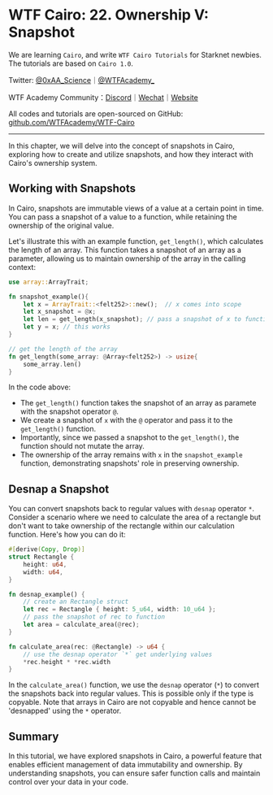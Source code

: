 # WTF Cairo: 22. Ownership V: Snapshot

We are learning `Cairo`, and write `WTF Cairo Tutorials` for Starknet newbies. The tutorials are based on `Cairo 1.0`.

Twitter: [@0xAA_Science](https://twitter.com/0xAA_Science)｜[@WTFAcademy_](https://twitter.com/WTFAcademy_)

WTF Academy Community：[Discord](https://discord.wtf.academy)｜[Wechat](https://docs.google.com/forms/d/e/1FAIpQLSe4KGT8Sh6sJ7hedQRuIYirOoZK_85mizdw7vA1-YjodgJ-A/viewform?usp=sf_link)｜[Website](https://wtf.academy)

All codes and tutorials are open-sourced on GitHub: [github.com/WTFAcademy/WTF-Cairo](https://github.com/WTFAcademy/WTF-Cairo)

---

In this chapter, we will delve into the concept of snapshots in Cairo, exploring how to create and utilize snapshots, and how they interact with Cairo's ownership system.

## Working with Snapshots

In Cairo, snapshots are immutable views of a value at a certain point in time. You can pass a snapshot of a value to a function, while retaining the ownership of the original value.
 
Let's illustrate this with an example function, `get_length()`, which calculates the length of an array. This function takes a snapshot of an array as a parameter, allowing us to maintain ownership of the array in the calling context:

```rust
use array::ArrayTrait;

fn snapshot_example(){
    let x = ArrayTrait::<felt252>::new();  // x comes into scope
    let x_snapshot = @x;
    let len = get_length(x_snapshot); // pass a snapshot of x to function
    let y = x; // this works     
}

// get the length of the array
fn get_length(some_array: @Array<felt252>) -> usize{
    some_array.len()
}
```

In the code above:

- The `get_length()` function takes the snapshot of an array as paramete with the snapshot operator `@`.
- We create a snapshot of `x` with the `@` operator and pass it to the `get_length()` function.
- Importantly, since we passed a snapshot to the `get_length()`, the function should not mutate the array.
- The ownership of the array remains with `x` in the `snapshot_example` function, demonstrating snapshots' role in preserving ownership.

## Desnap a Snapshot

You can convert snapshots back to regular values with `desnap` operator `*`. Consider a scenario where we need to calculate the area of a rectangle but don't want to take ownership of the rectangle within our calculation function. Here's how you can do it:

```rust
#[derive(Copy, Drop)]
struct Rectangle {
    height: u64,
    width: u64,
}

fn desnap_example() {
    // create an Rectangle struct
    let rec = Rectangle { height: 5_u64, width: 10_u64 };
    // pass the snapshot of rec to function
    let area = calculate_area(@rec);
}

fn calculate_area(rec: @Rectangle) -> u64 {
    // use the desnap operator `*` get underlying values
    *rec.height * *rec.width
}
```

In the `calculate_area()` function, we use the `desnap` operator (`*`) to convert the snapshots back into regular values. This is possible only if the type is copyable. Note that arrays in Cairo are not copyable and hence cannot be 'desnapped' using the `*` operator.

## Summary

In this tutorial, we have explored snapshots in Cairo, a powerful feature that enables efficient management of data immutability and ownership. By understanding snapshots, you can ensure safer function calls and maintain control over your data in your code.